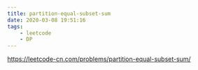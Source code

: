 ```yaml
---
title: partition-equal-subset-sum
date: 2020-03-08 19:51:16
tags:
    - leetcode
    - DP
---
```


https://leetcode-cn.com/problems/partition-equal-subset-sum/
